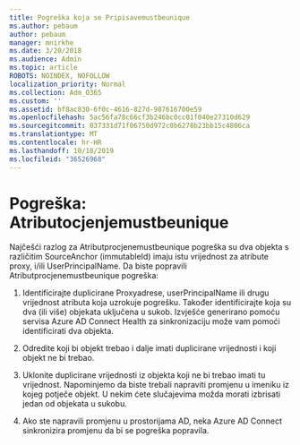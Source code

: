 ```yaml
---
title: Pogreška koja se Pripisavemustbeunique
ms.author: pebaum
author: pebaum
manager: mnirkhe
ms.date: 3/20/2018
ms.audience: Admin
ms.topic: article
ROBOTS: NOINDEX, NOFOLLOW
localization_priority: Normal
ms.collection: Adm_O365
ms.custom: ''
ms.assetid: bf8ac830-6f0c-4616-827d-987616700e59
ms.openlocfilehash: 5ac56fa78c66cf3b246bc0cc01f040e27310d629
ms.sourcegitcommit: 037331d71f06750d972c0b6278b23bb15c4806ca
ms.translationtype: MT
ms.contentlocale: hr-HR
ms.lasthandoff: 10/18/2019
ms.locfileid: "36526968"
---
```

# <a name="error-attributevaluemustbeunique"></a>Pogreška: Atributocjenjemustbeunique

Najčešći razlog za Atributprocjenemustbeunique pogreška su dva objekta s različitim SourceAnchor (immutableId) imaju istu vrijednost za atribute proxy, i/ili UserPrincipalName. Da biste popravili Atributprocjenemustbeunique pogreška:
  
1. Identificirajte duplicirane Proxyadrese, userPrincipalName ili drugu vrijednost atributa koja uzrokuje pogrešku. Također identificirajte koja su dva (ili više) objekata uključena u sukob. Izvješće generirano pomoću servisa Azure AD Connect Health za sinkronizaciju može vam pomoći identificirati dva objekta.
    
2. Odredite koji bi objekt trebao i dalje imati duplicirane vrijednosti i koji objekt ne bi trebao.
    
3. Uklonite duplicirane vrijednosti iz objekta koji ne bi trebao imati tu vrijednost. Napominjemo da biste trebali napraviti promjenu u imeniku iz kojeg potječe objekt. U nekim ćete slučajevima možda morati izbrisati jedan od objekata u sukobu.
    
4. Ako ste napravili promjenu u prostorijama AD, neka Azure AD Connect sinkronizira promjenu da bi se pogreška popravila.
    

